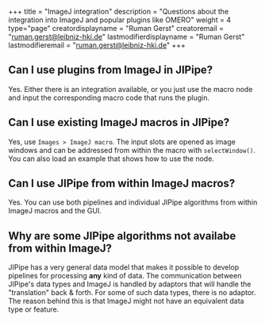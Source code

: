 +++
title = "ImageJ integration"
description = "Questions about the integration into ImageJ and popular plugins like OMERO"
weight = 4
type="page"
creatordisplayname = "Ruman Gerst"
creatoremail = "ruman.gerst@leibniz-hki.de"
lastmodifierdisplayname = "Ruman Gerst"
lastmodifieremail = "ruman.gerst@leibniz-hki.de"
+++

## Can I use plugins from ImageJ in JIPipe?

Yes. Either there is an integration available, or you just use the macro node and input the corresponding macro code that runs the plugin.

## Can I use existing ImageJ macros in JIPipe?

Yes, use `Images > ImageJ macro`. The input slots are opened as image windows and can be addressed from within the macro with `selectWindow()`.
You can also load an example that shows how to use the node.

## Can I use JIPipe from within ImageJ macros?

Yes. You can use both pipelines and individual JIPipe algorithms from within ImageJ
macros and the GUI.

## Why are some JIPipe algorithms not availabe from within ImageJ?

JIPipe has a very general data model that makes it possible to develop pipelines for processing **any** kind of data.
The communication between JIPipe's data types and ImageJ is handled by adaptors that will handle the "translation" back & forth.
For some of such data types, there is no adaptor. The reason behind this is that ImageJ might not have an equivalent data type or feature.
